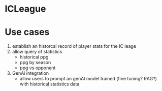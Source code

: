 # ICLeague

# Use cases

1. establish an historcal record of player stats for the IC leage
2. allow query of statistics
    * historical ppg
    * ppg by season
    * ppg vs opponent
3. GenAi integration
    * allow users to prompt an genAI model trained (fine tuning?  RAG?) with historical statistics data
  
